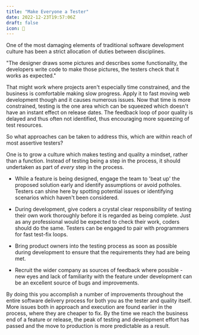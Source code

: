 ```yaml
---
title: "Make Everyone a Tester"
date: 2022-12-23T19:57:06Z
draft: false
icon: 🧪
---
```


One of the most damaging elements of traditional software development culture has been a strict allocation of duties between disciplines.
<!--more-->

"The designer draws some pictures and describes some functionality, the developers write code to make those pictures, the testers check that it works as expected."

That might work where projects aren't especially time constrained, and the business is comfortable making slow progress. Apply it to fast moving web development though and it causes numerous issues. Now that time is more constrained, testing is the one area which can be squeezed which doesn't have an instant effect on release dates. The feedback loop of poor quality is delayed and thus often not identified, thus encouraging more squeezing of test resources.

So what approaches can be taken to address this, which are within reach of most assertive testers?

One is to grow a culture which makes testing and quality a mindset, rather than a function. Instead of testing being a step in the process, it should undertaken as part of _every_ step in the process.

* While a feature is being designed, engage the team to 'beat up' the proposed solution early and identify assumptions or avoid potholes. Testers can shine here by spotting potential issues or identifying scenarios which haven't been considered.

* During development, give coders a crystal clear responsibility of testing their own work thoroughly before it is regarded as being complete. Just as any professional would be expected to check their work, coders should do the same. Testers can be engaged to pair with programmers for fast test-fix loops.

* Bring product owners into the testing process as soon as possible during development to ensure that the requirements they had are being met.

* Recruit the wider company as sources of feedback where possible - new eyes and lack of familiarity with the feature under development can be an excellent source of bugs and improvements.

By doing this you accomplish a number of improvements throughout the entire software delivery process for both you as the tester and quality itself. More issues both in approach and execution are found earlier in the process, where they are cheaper to fix. By the time we reach the business end of a feature or release, the peak of testing and development effort has passed and the move to production is more predictable as a result.



